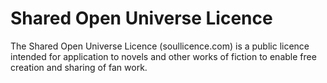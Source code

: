 # Shared Open Universe Licence
The Shared Open Universe Licence (soullicence.com) is a public licence intended for application to novels and other works of fiction to enable free creation and sharing of fan work.
